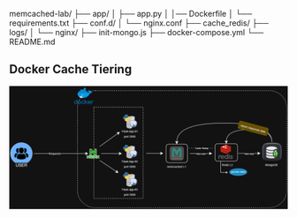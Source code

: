 memcached-lab/
├── app/
│   ├── app.py
│   │── Dockerfile
│   └── requirements.txt
├── conf.d/
│   └── nginx.conf
├── cache_redis/
├── logs/
│   └── nginx/
├── init-mongo.js
├── docker-compose.yml
└── README.md

## Docker Cache Tiering
![Docker Cache Tiering](docker-cachetiering-diagram.png)

